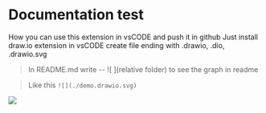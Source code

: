 # Documentation test 

How you can use this extension in  vsCODE and push it in github
Just install draw.io extension in vsCODE
create file ending with .drawio, .dio, .drawio.svg
>In README.md write -- ![ ](relative folder) to see the graph in readme
> 


>Like this ```![](./demo.drawio.svg)```

![](./cytoplasmic_diagram.drawio.svg)
